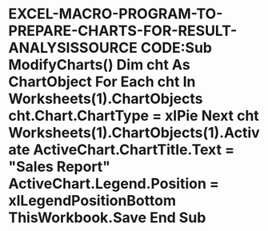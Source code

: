 # EXCEL-MACRO-PROGRAM-TO-PREPARE-CHARTS-FOR-RESULT-ANALYSISSOURCE CODE:Sub ModifyCharts() Dim cht As ChartObject For Each cht In Worksheets(1).ChartObjects cht.Chart.ChartType = xlPie Next cht Worksheets(1).ChartObjects(1).Activate ActiveChart.ChartTitle.Text = "Sales Report" ActiveChart.Legend.Position = xlLegendPositionBottom ThisWorkbook.Save End Sub
